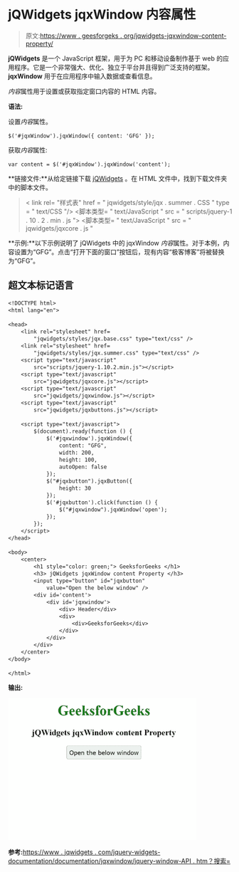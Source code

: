 # jQWidgets jqxWindow 内容属性

> 原文:[https://www . geesforgeks . org/jqwidgets-jqxwindow-content-property/](https://www.geeksforgeeks.org/jqwidgets-jqxwindow-content-property/)

**jQWidgets** 是一个 JavaScript 框架，用于为 PC 和移动设备制作基于 web 的应用程序。它是一个非常强大、优化、独立于平台并且得到广泛支持的框架。 **jqxWindow** 用于在应用程序中输入数据或查看信息。

*内容*属性用于设置或获取指定窗口内容的 HTML 内容。

**语法:**

设置*内容*属性。

```
$('#jqxWindow').jqxWindow({ content: 'GFG' });  
```

获取*内容*属性:

```
var content = $('#jqxWindow').jqxWindow('content'); 
```

**链接文件:**从给定链接下载 [jQWidgets](https://www.jqwidgets.com/download/) 。在 HTML 文件中，找到下载文件夹中的脚本文件。

> <link rel="”stylesheet”" href="”jqwidgets/styles/jqx.base.css”" type="”text/css”">
> < link rel= "样式表" href = " jqwidgets/style/jqx . summer . CSS " type = " text/CSS "/>
> <脚本类型= " text/JavaScript " src = " scripts/jquery-1 . 10 . 2 . min . js "></脚本>
> <脚本类型= " text/JavaScript " src = " jqwidgets/jqxcore . js "

**示例:**以下示例说明了 jQWidgets 中的 jqxWindow *内容*属性。对于本例，内容设置为“GFG”。点击“打开下面的窗口”按钮后，现有内容“极客博客”将被替换为“GFG”。

## 超文本标记语言

```
<!DOCTYPE html>
<html lang="en">

<head>
    <link rel="stylesheet" href=
        "jqwidgets/styles/jqx.base.css" type="text/css" />
    <link rel="stylesheet" href=
        "jqwidgets/styles/jqx.summer.css" type="text/css" />
    <script type="text/javascript" 
        src="scripts/jquery-1.10.2.min.js"></script>
    <script type="text/javascript" 
        src="jqwidgets/jqxcore.js"></script>
    <script type="text/javascript" 
        src="jqwidgets/jqxwindow.js"></script>
    <script type="text/javascript" 
        src="jqwidgets/jqxbuttons.js"></script>

    <script type="text/javascript">
        $(document).ready(function () {
            $('#jqxwindow').jqxWindow({
                content: "GFG",
                width: 200,
                height: 100,
                autoOpen: false
            });
            $("#jqxbutton").jqxButton({
                height: 30
            });
            $('#jqxbutton').click(function () {
                $("#jqxwindow").jqxWindow('open');
            });
        });
    </script>
</head>

<body>
    <center>
        <h1 style="color: green;"> GeeksforGeeks </h1>
        <h3> jQWidgets jqxWindow content Property </h3>
        <input type="button" id="jqxbutton" 
            value="Open the below window" />
        <div id='content'>
            <div id='jqxwindow'>
                <div> Header</div>
                <div>
                    <div>GeeksforGeeks</div>
                </div>
            </div>
        </div>
    </center>
</body>

</html>
```

**输出:**

![](img/5f5ecc57ce68eb0ad478a0974b098cee.png)

**参考:**[https://www . jqwidgets . com/jquery-widgets-documentation/documentation/jqxwindow/jquery-window-API . htm？搜索=](https://www.jqwidgets.com/jquery-widgets-documentation/documentation/jqxwindow/jquery-window-api.htm?search=)